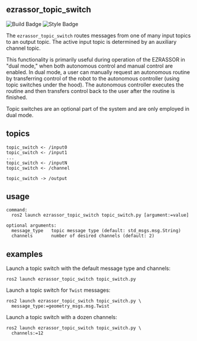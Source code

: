 ezrassor_topic_switch
---------------------
![Build Badge](https://github.com/FlaSpaceInst/ezrassor_topic_switch/workflows/Build/badge.svg) ![Style Badge](https://img.shields.io/badge/Code%20Style-black-000000.svg)

The `ezrassor_topic_switch` routes messages from one of many input topics to an output topic. The active input topic is determined by an auxiliary channel topic.

This functionality is primarily useful during operation of the EZRASSOR in "dual mode," when both autonomous control and manual control are enabled. In dual mode, a user can manually request an autonomous routine by transferring control of the robot to the autonomous controller (using topic switches under the hood). The autonomous controller executes the routine and then transfers control back to the user after the routine is finished.

Topic switches are an optional part of the system and are only employed in dual mode.

topics
------
```
topic_switch <- /input0
topic_switch <- /input1
...
topic_switch <- /inputN
topic_switch <- /channel

topic_switch -> /output
```

usage
-----
```
command:
  ros2 launch ezrassor_topic_switch topic_switch.py [argument:=value]

optional arguments:
  message_type   topic message type (default: std_msgs.msg.String)
  channels       number of desired channels (default: 2)
```

examples
--------
Launch a topic switch with the default message type and channels:
```
ros2 launch ezrassor_topic_switch topic_switch.py
```

Launch a topic switch for `Twist` messages:
```
ros2 launch ezrassor_topic_switch topic_switch.py \
  message_type:=geometry_msgs.msg.Twist
```

Launch a topic switch with a dozen channels:
```
ros2 launch ezrassor_topic_switch topic_switch.py \
  channels:=12
```
